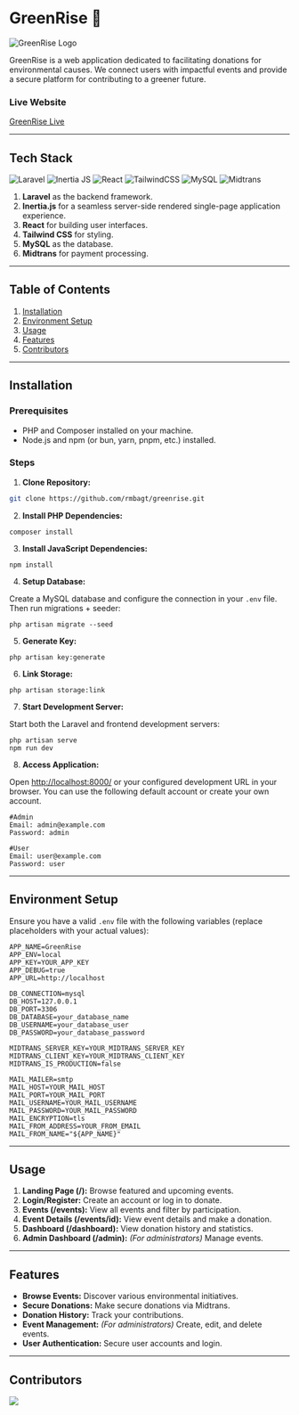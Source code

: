 # GreenRise 🌱

![GreenRise Logo](/public/assets/GreenRise.png)

GreenRise is a web application dedicated to facilitating donations for environmental causes. We connect users with impactful events and provide a secure platform for contributing to a greener future.

### Live Website

[GreenRise Live](https://greenrise.rey.mba/)

---

## Tech Stack

![Laravel](https://img.shields.io/badge/laravel-%23FF2D20.svg?style=for-the-badge&logo=laravel&logoColor=white)
![Inertia JS](https://img.shields.io/badge/Inertia-black?style=for-the-badge&logo=inertiajs&logoColor=white)
![React](https://img.shields.io/badge/react-%2320232a.svg?style=for-the-badge&logo=react&logoColor=%2361DAFB)
![TailwindCSS](https://img.shields.io/badge/tailwindcss-%2338B2AC.svg?style=for-the-badge&logo=tailwind-css&logoColor=white)
![MySQL](https://img.shields.io/badge/mysql-%2300f.svg?style=for-the-badge&logo=mysql&logoColor=white)
![Midtrans](https://img.shields.io/badge/Midtrans-0081C9?style=for-the-badge&logo=midtrans&logoColor=white)

1.  **Laravel** as the backend framework.
2.  **Inertia.js** for a seamless server-side rendered single-page application experience.
3.  **React** for building user interfaces.
4.  **Tailwind CSS** for styling.
5.  **MySQL** as the database.
6.  **Midtrans** for payment processing.

---

## Table of Contents

1.  [Installation](#installation)
2.  [Environment Setup](#environment-setup)
3.  [Usage](#usage)
4.  [Features](#features)
5.  [Contributors](#contributors)

---

## Installation

### Prerequisites

-   PHP and Composer installed on your machine.
-   Node.js and npm (or bun, yarn, pnpm, etc.) installed.

### Steps

1.  **Clone Repository:**

```bash
git clone https://github.com/rmbagt/greenrise.git
```

2.  **Install PHP Dependencies:**

```shellscript
composer install
```

3. **Install JavaScript Dependencies:**

```shellscript
npm install
```

4. **Setup Database:**

Create a MySQL database and configure the connection in your `.env` file. Then run migrations + seeder:

```shellscript
php artisan migrate --seed
```

5. **Generate Key:**

```shellscript
php artisan key:generate
```

6. **Link Storage:**

```shellscript
php artisan storage:link
```

7. **Start Development Server:**

Start both the Laravel and frontend development servers:

```shellscript
php artisan serve
npm run dev
```

8. **Access Application:**

Open [http://localhost:8000/](http://localhost:8000/) or your configured development URL in your browser. You can use the following default account or create your own account.

```
#Admin
Email: admin@example.com
Password: admin

#User
Email: user@example.com
Password: user
```

---

## Environment Setup

Ensure you have a valid `.env` file with the following variables (replace placeholders with your actual values):

```plaintext
APP_NAME=GreenRise
APP_ENV=local
APP_KEY=YOUR_APP_KEY
APP_DEBUG=true
APP_URL=http://localhost

DB_CONNECTION=mysql
DB_HOST=127.0.0.1
DB_PORT=3306
DB_DATABASE=your_database_name
DB_USERNAME=your_database_user
DB_PASSWORD=your_database_password

MIDTRANS_SERVER_KEY=YOUR_MIDTRANS_SERVER_KEY
MIDTRANS_CLIENT_KEY=YOUR_MIDTRANS_CLIENT_KEY
MIDTRANS_IS_PRODUCTION=false

MAIL_MAILER=smtp
MAIL_HOST=YOUR_MAIL_HOST
MAIL_PORT=YOUR_MAIL_PORT
MAIL_USERNAME=YOUR_MAIL_USERNAME
MAIL_PASSWORD=YOUR_MAIL_PASSWORD
MAIL_ENCRYPTION=tls
MAIL_FROM_ADDRESS=YOUR_FROM_EMAIL
MAIL_FROM_NAME="${APP_NAME}"
```

---

## Usage

1. **Landing Page (/):** Browse featured and upcoming events.
2. **Login/Register:** Create an account or log in to donate.
3. **Events (/events):** View all events and filter by participation.
4. **Event Details (/events/id):** View event details and make a donation.
5. **Dashboard (/dashboard):** View donation history and statistics.
6. **Admin Dashboard (/admin):** _(For administrators)_ Manage events.

---

## Features

-   **Browse Events:** Discover various environmental initiatives.
-   **Secure Donations:** Make secure donations via Midtrans.
-   **Donation History:** Track your contributions.
-   **Event Management:** _(For administrators)_ Create, edit, and delete events.
-   **User Authentication:** Secure user accounts and login.

---

## Contributors

<a href="https://github.com/rmbagt/greenrise/graphs/contributors">
    <img src="https://contrib.rocks/image?repo=rmbagt/greenrise"/>
</a>
